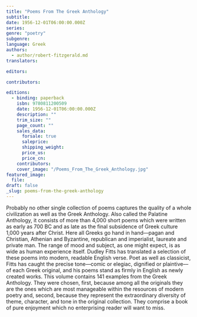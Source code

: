 ```yaml
---
title: "Poems From The Greek Anthology"
subtitle:
date: 1956-12-01T06:00:00.000Z
series:
genre: "poetry"
subgenre:
language: Greek
authors:
  - author/robert-fitzgerald.md
translators:

editors:

contributors:

editions:
  - binding: paperback
    isbn: 9780811200509
    date: 1956-12-01T06:00:00.000Z
    description: ""
    trim_size: ""
    page_count: ""
    sales_data:
      forsale: true
      saleprice:
      shipping_weight:
      price_us:
      price_cn:
    contributors:
    cover_image: "/Poems_From_The_Greek_Anthology.jpg"
featured_image:
  file:
draft: false
_slug: poems-from-the-greek-anthology
---
```


Probably no other single collection of poems captures the quality of a whole civilization as well as the Greek Anthology. Also called the Palatine Anthology, it consists of more than 4,000 short poems which were written as early as 700 BC and as late as the final subsidence of Greek culture 1,000 years after Christ. Here all Greeks go hand in hand––pagan and Christian, Athenian and Byzantine, republican and imperialist, laureate and private man. The range of mood and subject, as one might expect, is as wide as human experience itself. Dudley Fitts has translated a selection of these poems into modern, readable English verse. Poet as well as classicist, Fitts has caught the precise tone––comic or elegiac, dignified or plaintive––of each Greek original, and his poems stand as firmly in English as newly created works. This volume contains 141 examples from the Greek Anthology. They were chosen, first, because among all the originals they are the ones which are most manageable within the resources of modern poetry and, second, because they represent the extraordinary diversity of theme, character, and tone in the original collection. They comprise a book of pure enjoyment which no enterprising reader will want to miss.

